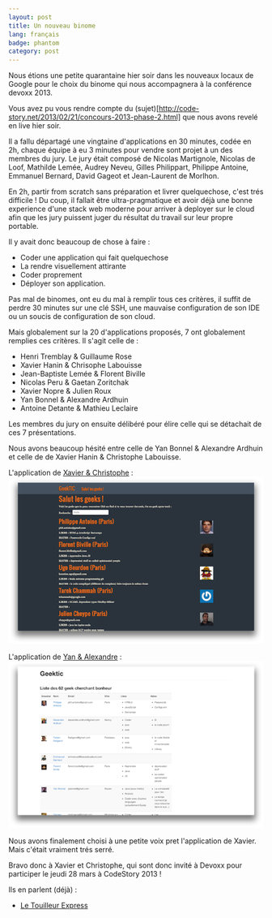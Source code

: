 ```yaml
---
layout: post
title: Un nouveau binome
lang: français
badge: phantom
category: post
---
```


Nous étions une petite quarantaine hier soir dans les nouveaux locaux de Google pour le choix du binome qui nous accompagnera à la conférence devoxx 2013.

Vous avez pu vous rendre compte du (sujet)[http://code-story.net/2013/02/21/concours-2013-phase-2.html] que nous avons revelé en live hier soir.

Il a fallu départagé une vingtaine d'applications en 30 minutes, codée en 2h, chaque équipe à eu 3 minutes pour vendre sont projet à un des membres du jury. Le jury était composé de Nicolas Martignole, Nicolas de Loof, Mathilde Lemée, Audrey Neveu, Gilles Philippart, Philippe Antoine, Emmanuel Bernard, David Gageot et Jean-Laurent de Morlhon.

En 2h, partir from scratch sans préparation et livrer quelquechose, c'est trés difficile ! Du coup, il fallait être ultra-pragmatique et avoir déjà une bonne experience d'une stack web moderne pour arriver à deployer sur le cloud afin que les jury puissent juger du résultat du travail sur leur propre portable.

Il y avait donc beaucoup de chose à faire :

 * Coder une application qui fait quelquechose
 * La rendre visuellement attirante
 * Coder proprement
 * Déployer son application.

Pas mal de binomes, ont eu du mal à remplir tous ces critères, il suffit de perdre 30 minutes sur une clé SSH, une mauvaise configuration de son IDE ou un soucis de configuration de son cloud.

Mais globalement sur la 20 d'applications proposés, 7 ont globalement remplies ces critères.
Il s'agit celle de :

* Henri Tremblay & Guillaume Rose 
* Xavier Hanin & Chrisophe Labouisse
* Jean-Baptiste Lemée & Florent Biville
* Nicolas Peru & Gaetan Zoritchak
* Xavier Nopre & Julien Roux
* Yan Bonnel & Alexandre Ardhuin
* Antoine Detante & Mathieu Leclaire

Les membres du jury on ensuite délibéré pour élire celle qui se détachait de ces 7 présentations.

Nous avons beaucoup hésité entre celle de Yan Bonnel & Alexandre Ardhuin et celle de de Xavier Hanin & Christophe Labouisse.


L'application de [Xavier & Christophe](http://codestory.xhan.in:8080) :
![L'application de Xavier & Christophe](/images/finale-2013/xavier-christophe.png)

L'application de [Yan & Alexandre](http://serveur.ybonnel.fr:8080/) :
![L'application de Yan & Alexandre](/images/finale-2013/yan-alexandre.png)


Nous avons finalement choisi à une petite voix pret l'application de Xavier.
Mais c'était vraiment trés serré.

Bravo donc à Xavier et Christophe, qui sont donc invité à Devoxx pour participer le jeudi 28 mars à CodeStory 2013 !


Ils en parlent (déjà) :

* [Le Touilleur Express](http://www.touilleur-express.fr/2013/02/22/finale-2013-de-code-story-chez-google-france/)
